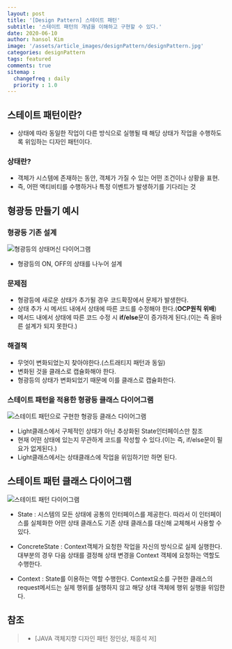 ```yaml
---
layout: post
title: '[Design Pattern] 스테이트 패턴'
subtitle: '스테이트 패턴의 개념을 이해하고 구현할 수 있다.'
date: 2020-06-10
author: hansol Kim
image: '/assets/article_images/designPattern/designPattern.jpg'
categories: designPattern
tags: featured
comments: true
sitemap :
  changefreq : daily
  priority : 1.0
---
```




## 스테이트 패턴이란?

* 상태에 따라 동일한 작업이 다른 방식으로 실행될 때 해당 상태가 작업을 수행하도록 위임하는 디자인 패턴이다.

### 상태란?

* 객체가 시스템에 존재하는 동안, 객체가 가질 수 있는 어떤 조건이나 상황을 표현.
* 즉, 어떤 액티비티를 수행하거나 특정 이벤트가 발생하기를 기다리는 것

## 형광등 만들기 예시

### 형광등 기존 설계
![형광등의 상태머신 다이어그램](https://user-images.githubusercontent.com/31653025/84247874-9f2e6d80-ab43-11ea-91f1-aad36c8ff9a7.PNG)

* 형광등의 ON, OFF의 상태를 나누어 설계

### 문제점
* 형광등에 새로운 상태가 추가될 경우 코드확장에서 문제가 발생한다.
* 상태 추가 시 메서드 내에서 상태에 따른 코드를 수정해야 한다.(**OCP원칙 위배**)
* 메서드 내에서 상태에 따른 코드 수정 시 **if/else**문이 증가하게 된다.(이는 즉 올바른 설계가 되지 못한다.)

### 해결책
* 무엇이 변화되었는지 찾아야한다.(스트래티지 패턴과 동일)
* 변화된 것을 클래스로 캡슐화해야 한다.
* 형광등의 상태가 변화되었기 때문에 이를 클래스로 캡슐화한다.

### 스테이트 패턴을 적용한 형광등 클래스 다이어그램
![스테이트 패턴으로 구현한 형광등 클래스 다이어그램](https://user-images.githubusercontent.com/31653025/84248401-54612580-ab44-11ea-9977-b9f654a1ae2d.PNG)

* Light클래스에서 구체적인 상태가 아닌 추상화된 State인터페이스만 참조
* 현재 어떤 상태에 있는지 무관하게 코드를 작성할 수 있다.(이는 즉, if/else문이 필요가 없게된다.)
* Light클래스에서는 상태클래스에 작업을 위임하기만 하면 된다.

## 스테이트 패턴 클래스 다이어그램
![스테이트 패턴 다이어그램](https://user-images.githubusercontent.com/31653025/84248664-b3bf3580-ab44-11ea-9648-9d6fe577a071.PNG)

* State : 시스템의 모든 상태에 공통의 인터페이스를 제공한다. 따라서 이 인터페이스를 실체화한 어떤 상태 클래스도 기존 상태 클래스를 대신해 교체해서 사용할 수 있다.

* ConcreteState : Context객체가 요청한 작업을 자신의 방식으로 실제 실행한다. 대부분의 경우 다음 상태를 결정해 상태 변경을 Context 객체에 요청하는 역할도 수행한다.

* Context : State를 이용하는 역할 수행한다. Context요소를 구현한 클래스의 request메서드는 실제 행위를 실행하지 않고 해당 상태 객체에 행위 실행을 위임한다. 

## 참조
> - [JAVA 객체지향 디자인 패턴 정인상, 채흥석 저]